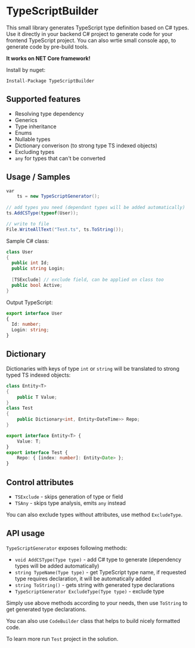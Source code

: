 # TypeScriptBuilder

This small library generates TypeScript type definition based on C# types.
Use it directly in your backend C# project to generate code for your frontend TypeScript project.
You can also wrtie small console app, to generate code by pre-build tools.

<b>It works on NET Core framework!</b>

Install by nuget:
```
Install-Package TypeScriptBuilder
```

## Supported features
- Resolving type dependency
- Generics
- Type inheritance
- Enums
- Nullable types
- Dictionary converison (to strong type TS indexed objects)
- Excluding types
- `any` for types that can't be converted

## Usage / Samples
```cs
var
    ts = new TypeScriptGenerator();
    
// add types you need (dependant types will be added automatically)
ts.AddCSType(typeof(User));

// write to file
File.WriteAllText("Test.ts", ts.ToString());
```
Sample C# class:
```cs
class User 
{
  public int Id;
  public string Login;
  
  [TSExclude] // exclude field, can be applied on class too
  public bool Active;
}
```
Output TypeScript:
```ts
export interface User
{
  Id: number;
  Login: string;
}
```

## Dictionary

Dictionaries with keys of type `int` or `string` will be translated to strong typed TS indexed objects:
```cs
class Entity<T>
{
    public T Value;
}
class Test 
{
    public Dictionary<int, Entity<DateTime>> Repo;
}
```
```ts
export interface Entity<T> {
    Value: T;
}
export interface Test {
    Repo: { [index: number]: Entity<Date> };
}

```
## Control attributes
- `TSExclude` - skips generation of type or field
- `TSAny` - skips type analysis, emits `any` instead

You can also exclude types without attributes, use method `ExcludeType`.

## API usage

`TypeScriptGenerator` exposes following methods:
- `void AddCSType(Type type)` - add C# type to generate (dependency types will be added automatically)
- `string TypeName(Type type)` - get TypeScript type name, if requested type requires declaration, it will be automatically added
- `string ToString()` - gets string with generated type declarations
- `TypeScriptGenerator ExcludeType(Type type)` - exclude type

Simply use above methods according to your needs, then use `ToString` to get generated type declarations.

You can also use `CodeBuilder` class that helps to build nicely formatted code.

To learn more run `Test` project in the solution.
